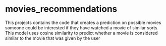 # movies_recommendations
This projects contains the code that creates a prediction on possible movies someone could be interested if they have watched a movie of similar sorts. This model uses cosine similarity to predict whether a movie is considered similar to the movie that was given by the user
